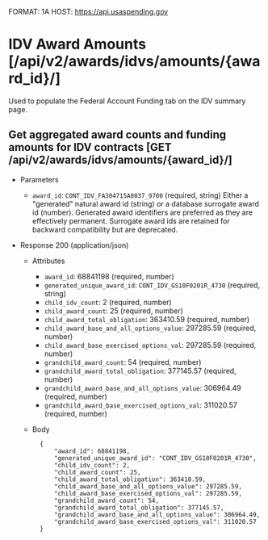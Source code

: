 FORMAT: 1A
HOST: https://api.usaspending.gov

# IDV Award Amounts [/api/v2/awards/idvs/amounts/{award_id}/]

Used to populate the Federal Account Funding tab on the IDV summary page.

## Get aggregated award counts and funding amounts for IDV contracts [GET /api/v2/awards/idvs/amounts/{award_id}/]

+ Parameters
    + `award_id`: `CONT_IDV_FA304715A0037_9700` (required, string)
         Either a "generated" natural award id (string) or a database surrogate award id (number).  Generated award identifiers are preferred as they are effectively permanent.  Surrogate award ids are retained for backward compatibility but are deprecated.

+ Response 200 (application/json)
    + Attributes
        + `award_id`: 68841198 (required, number)
        + `generated_unique_award_id`: `CONT_IDV_GS10F0201R_4730` (required, string)
        * `child_idv_count`: 2 (required, number)
        * `child_award_count`: 25 (required, number)
        * `child_award_total_obligation`: 363410.59 (required, number)
        * `child_award_base_and_all_options_value`: 297285.59 (required, number)
        * `child_award_base_exercised_options_val`: 297285.59 (required, number)
        * `grandchild_award_count`: 54 (required, number)
        * `grandchild_award_total_obligation`: 377145.57 (required, number)
        * `grandchild_award_base_and_all_options_value`: 306964.49 (required, number)
        * `grandchild_award_base_exercised_options_val`: 311020.57 (required, number)

    + Body

            {
                "award_id": 68841198,
                "generated_unique_award_id": "CONT_IDV_GS10F0201R_4730",
                "child_idv_count": 2,
                "child_award_count": 25,
                "child_award_total_obligation": 363410.59,
                "child_award_base_and_all_options_value": 297285.59,
                "child_award_base_exercised_options_val": 297285.59,
                "grandchild_award_count": 54,
                "grandchild_award_total_obligation": 377145.57,
                "grandchild_award_base_and_all_options_value": 306964.49,
                "grandchild_award_base_exercised_options_val": 311020.57
            }
